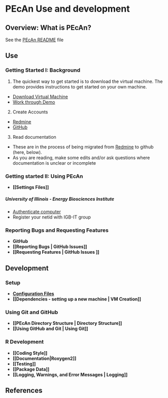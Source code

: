 # PEcAn Use and development

## Overview: What is PEcAn?

See the [PEcAn README](https://github.com/PecanProject/pecan/blob/master/README.md) file 


## Use

### Getting Started I: Background

1. The quickest way to get started is to download the virtual machine. The demo provides instructions to get started on your own machine. 
 * [Download Virtual Machine](http://isda.ncsa.illinois.edu/download/index.php?project=PEcAn&sort=category)
 * [Work through Demo](https://ebi-forecast.igb.illinois.edu/redmine/documents/27)
2. Create Accounts
 * [Redmine](https://ebi-forecast.igb.illinois.edu/redmine/account/register)
 * [GitHub](https://github.com/signup/free)
3. Read documentation
 * These are in the process of being migrated from [Redmine](https://ebi-forecast.igb.illinois.edu/redmine/projects/pecan/wiki) to github (here, below).
 * As you are reading, make some edits and/or ask questions where documentation is unclear or incomplete

### Getting started II: Using PEcAn

* **[[Settings Files]]**

##### University of Illinois - Energy Biosciences Institute

* [Authenticate computer](http://help.igb.uiuc.edu/Computer_Network_Activation)
* Register your netid with IGB-IT group


### Reporting Bugs and Requesting Features

* **GitHub**
 * **[[Reporting Bugs | GitHub Issues]]**
 * **[[Requesting Features | GitHub Issues ]]**

## Development

### Setup

 * **[Configuration Files](Configuration-Files)**
 * **[[Dependencies - setting up a new machine | VM Creation]]**

### Using Git and GitHub

* **[[PEcAn Directory Structure | Directory Structure]]**
* **[[Using GitHub and Git | Using Git]]**

### R Development

* **[[Coding Style]]**
* **[[Documentation|Roxygen2]]**
* **[[Testing]]**
* **[[Package Data]]**
* **[[Logging, Warnings, and Error Messages | Logging]]**

## References